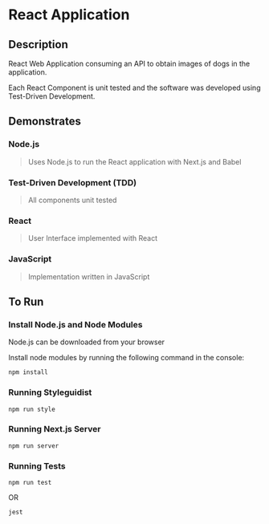 # React Application

## Description

React Web Application consuming an API to obtain images of dogs in the application. 

Each React Component is unit tested and the software was developed using Test-Driven Development.

## Demonstrates

### Node.js
> Uses Node.js to run the React application with Next.js and Babel

### Test-Driven Development (TDD)
> All components unit tested

### React
> User Interface implemented with React

### JavaScript
> Implementation written in JavaScript

## To Run

### Install Node.js and Node Modules
Node.js can be downloaded from your browser

Install node modules by running the following command in the console:

```shell
npm install
```

### Running Styleguidist

```shell
npm run style
```

### Running Next.js Server

```shell
npm run server
```

### Running Tests

```shell
npm run test
```
OR
```shell
jest
```
